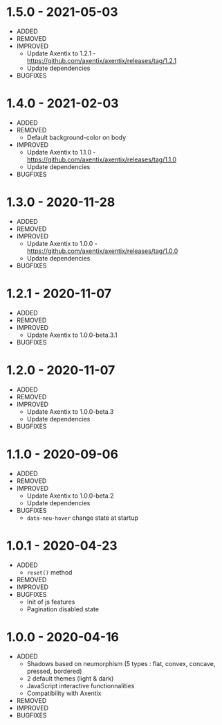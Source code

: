 # 1.5.0 - 2021-05-03

- ADDED
- REMOVED
- IMPROVED
  - Update Axentix to 1.2.1 - https://github.com/axentix/axentix/releases/tag/1.2.1 
  - Update dependencies
- BUGFIXES

# 1.4.0 - 2021-02-03

- ADDED
- REMOVED
  - Default background-color on body
- IMPROVED
  - Update Axentix to 1.1.0 - https://github.com/axentix/axentix/releases/tag/1.1.0 
  - Update dependencies
- BUGFIXES

# 1.3.0 - 2020-11-28

- ADDED
- REMOVED
- IMPROVED
  - Update Axentix to 1.0.0 - https://github.com/axentix/axentix/releases/tag/1.0.0 
  - Update dependencies
- BUGFIXES

# 1.2.1 - 2020-11-07

- ADDED
- REMOVED
- IMPROVED
  - Update Axentix to 1.0.0-beta.3.1
- BUGFIXES

# 1.2.0 - 2020-11-07

- ADDED
- REMOVED
- IMPROVED
  - Update Axentix to 1.0.0-beta.3
  - Update dependencies
- BUGFIXES

# 1.1.0 - 2020-09-06

- ADDED
- REMOVED
- IMPROVED
  - Update Axentix to 1.0.0-beta.2
  - Update dependencies
- BUGFIXES
  - `data-neu-hover` change state at startup

# 1.0.1 - 2020-04-23

- ADDED
  - `reset()` method
- REMOVED
- IMPROVED
- BUGFIXES
  - Init of js features
  - Pagination disabled state

# 1.0.0 - 2020-04-16

- ADDED
  - Shadows based on neumorphism (5 types : flat, convex, concave, pressed, bordered)
  - 2 default themes (light & dark)
  - JavaScript interactive functionnalities
  - Compatibility with Axentix
- REMOVED
- IMPROVED
- BUGFIXES
